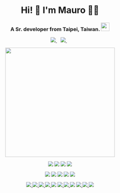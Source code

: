 <h1 align='center'>
  Hi! 👋 I'm Mauro 👨‍💻
</h1>

<h3 align='center'>
  A Sr. developer from Taipei, Taiwan. <img src="https://user-images.githubusercontent.com/5679180/79618120-0daffb80-80be-11ea-819e-d2b0fa904d07.gif" width="27px">
</h3>

<p align='center'>  
  <a href="https://www.linkedin.com/in/mauro-ghiani-46010543/">
    <img src="https://img.shields.io/badge/linkedin-%230077B5.svg?&style=for-the-badge&logo=linkedin&logoColor=white" />
  </a>&nbsp;&nbsp;
  <a href="https://twitter.com/loddity">
    <img src="https://img.shields.io/badge/twitter-%23E4405F.svg?&style=for-the-badge&logo=instagram&logoColor=white" />        
  </a>&nbsp;&nbsp;
</p>
 

<p align="center">
  <a href="#"><img src="https://github-readme-stats.vercel.app/api?username=janmaru&show_icons=true&count_private=true&theme=dark" width="350"></a>
</p>

<p align="center">
<a href="#"><img src="https://img.shields.io/badge/dotnet-net%23239120.svg?&style=for-the-badge&logo=dot-net&logoColor=white" /></a>
<a href="#"><img src="https://img.shields.io/badge/c%20sharp-%23239120.svg?&style=for-the-badge&logo=c%20sharp&logoColor=white" /></a>
<a href="#"><a href="#"><img src="https://img.shields.io/badge/Microsoft%20Azure-0089D6?logo=microsoft-azure&logoColor=white&style=for-the-badge"/></a> 
<a href="#"><img src="https://img.shields.io/badge/Microsoft%20SQL%20Server-CC2927?logo=microsoft-sql-server&logoColor=white&style=for-the-badge"/></a> 
</p>

<p align="center">
<a href="#"><img src="https://img.shields.io/badge/typescript%20-%23007ACC.svg?&style=for-the-badge&logo=typescript&logoColor=white"/></a>
<a href="#"><img src="https://img.shields.io/badge/javascript-%23F7DF1E.svg?&style=for-the-badge&logo=javascript&logoColor=black" /></a>
<a href="#"><img src="https://img.shields.io/badge/css-%23239120.svg?&style=for-the-badge&logo=css3&logoColor=white" /></a>
<a href="#"><img src="https://img.shields.io/badge/html-%23239120.svg?&style=for-the-badge&logo=html5&logoColor=white" /></a>
<a href="#"><img src="https://img.shields.io/badge/angular%20-%23DD0031.svg?&style=for-the-badge&logo=angular&logoColor=white"/>   </a>
</p>



<p align='center'>
<a href="#"><img src="https://img.shields.io/badge/node.js%20-%2343853D.svg?&style=for-the-badge&logo=node.js&logoColor=white"/> </a>
<a href="#"><img src="https://img.shields.io/badge/html5%20-%23E34F26.svg?&style=for-the-badge&logo=html5&logoColor=white"/> </a>
<a href="#"><img src="https://img.shields.io/badge/c++%20-%2300599C.svg?&style=for-the-badge&logo=c%2B%2B&logoColor=white"/> </a>
<a href="#"><img src="https://img.shields.io/badge/r%20-%23276DC3.svg?&style=for-the-badge&logo=r&logoColor=white"/>  </a>
<a href="#"><img src="https://img.shields.io/badge/scala%20-%23DC322F.svg?&style=for-the-badge&logo=scala&logoColor=white"/></a>
<a href="#"><img src="https://img.shields.io/badge/express.js%20-%23404d59.svg?&style=for-the-badge"/>   </a>
<a href="#"><img src="https://img.shields.io/badge/bootstrap%20-%23563D7C.svg?&style=for-the-badge&logo=bootstrap&logoColor=white"/> </a>
<a href="#"><img src="https://img.shields.io/badge/jquery%20-%230769AD.svg?&style=for-the-badge&logo=jquery&logoColor=white"/></a>
<a href="#"><img src="https://img.shields.io/badge/Microsoft%20Excel-217346?logo=microsoft-excel&logoColor=white&style=for-the-badge"/> </a>
<a href="#"><img src="https://img.shields.io/badge/Microsoft%20PowerPoint-B7472A?logo=microsoft-powerpoint&logoColor=white&style=for-the-badge"/> </a>
<a href="#"><img src="https://img.shields.io/badge/Microsoft%20Office-D83B01?logo=microsoft-office&logoColor=white&style=for-the-badge"/>  </a>
</p>